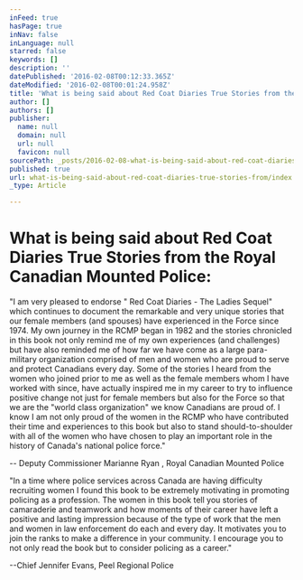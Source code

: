 ```yaml
---
inFeed: true
hasPage: true
inNav: false
inLanguage: null
starred: false
keywords: []
description: ''
datePublished: '2016-02-08T00:12:33.365Z'
dateModified: '2016-02-08T00:01:24.958Z'
title: 'What is being said about Red Coat Diaries True Stories from the Royal Canadian Mounted Police:'
author: []
authors: []
publisher:
  name: null
  domain: null
  url: null
  favicon: null
sourcePath: _posts/2016-02-08-what-is-being-said-about-red-coat-diaries-true-stories-from.md
published: true
url: what-is-being-said-about-red-coat-diaries-true-stories-from/index.html
_type: Article

---
```

# What is being said about Red Coat Diaries True Stories from the Royal Canadian Mounted Police:

"I am very pleased to endorse " Red Coat Diaries - The Ladies Sequel" which continues to document the remarkable and very unique stories that our female members (and spouses) have experienced in the Force since 1974\. My own journey in the RCMP began in 1982 and the stories chronicled in this book not only remind me of my own experiences (and challenges) but have also reminded me of how far we have come as a large para-military organization comprised of men and women who are proud to serve and protect Canadians every day. Some of the stories I heard from the women who joined prior to me as well as the female members whom I have worked with since, have actually inspired me in my career to try to influence positive change not just for female members but also for the Force so that we are the "world class organization" we know Canadians are proud of. I know I am not only proud of the women in the RCMP who have contributed their time and experiences to this book but also to stand should-to-shoulder with all of the women who have chosen to play an important role in the history of Canada's national police force." 

-- Deputy Commissioner Marianne Ryan , Royal Canadian Mounted Police

"In a time where police services across Canada are having difficulty recruiting women I found this book to be extremely motivating in promoting policing as a profession.  The women in this book tell you stories of camaraderie and teamwork and how moments of their career have left a positive and lasting impression because of the type of work that the men and women in law enforcement do each and every day.  It motivates you to join the ranks to make a difference in your community.  I encourage you to not only read the book but to consider policing as a career."

--Chief Jennifer Evans, Peel Regional Police